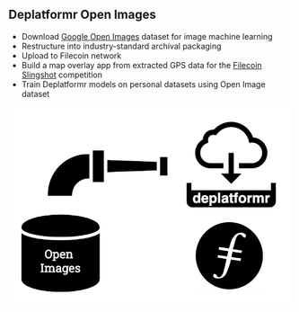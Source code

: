 ## Deplatformr Open Images
* Download [Google Open Images](https://storage.googleapis.com/openimages/web/index.html) dataset for image machine learning
* Restructure into industry-standard archival packaging
* Upload to Filecoin network
* Build a map overlay app from extracted GPS data for the [Filecoin Slingshot](https://slingshot.filecoin.io/) competition
* Train Deplatformr models on personal datasets using Open Image dataset

![image](notes/deplatformr-open-images.png)
